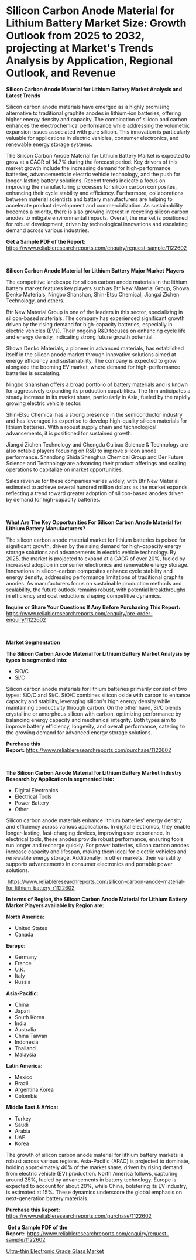 <p><h1>Silicon Carbon Anode Material for Lithium Battery Market Size: Growth Outlook from 2025 to 2032, projecting at Market's Trends Analysis by Application, Regional Outlook, and Revenue</h1></p><p><strong>Silicon Carbon Anode Material for Lithium Battery Market Analysis and Latest Trends</strong></p>
<p><p>Silicon carbon anode materials have emerged as a highly promising alternative to traditional graphite anodes in lithium-ion batteries, offering higher energy density and capacity. The combination of silicon and carbon enhances the electrochemical performance while addressing the volumetric expansion issues associated with pure silicon. This innovation is particularly valuable for applications in electric vehicles, consumer electronics, and renewable energy storage systems.</p><p>The Silicon Carbon Anode Material for Lithium Battery Market is expected to grow at a CAGR of 14.7% during the forecast period. Key drivers of this market growth include the increasing demand for high-performance batteries, advancements in electric vehicle technology, and the push for longer-lasting battery solutions. Recent trends indicate a focus on improving the manufacturing processes for silicon carbon composites, enhancing their cycle stability and efficiency. Furthermore, collaborations between material scientists and battery manufacturers are helping to accelerate product development and commercialization. As sustainability becomes a priority, there is also growing interest in recycling silicon carbon anodes to mitigate environmental impacts. Overall, the market is positioned for robust development, driven by technological innovations and escalating demand across various industries.</p></p>
<p><strong>Get a Sample PDF of the Report:&nbsp;</strong> <a href="https://www.reliableresearchreports.com/enquiry/request-sample/1122602?utm_campaign=2208&utm_medium=2&utm_source=Github&utm_content=ia&utm_term=04042025&utm_id=silicon-carbon-anode-material-for-lithium-battery">https://www.reliableresearchreports.com/enquiry/request-sample/1122602</a></p>
<p>&nbsp;</p>
<p><strong>Silicon Carbon Anode Material for Lithium Battery Major Market Players</strong></p>
<p><p>The competitive landscape for silicon carbon anode materials in the lithium battery market features key players such as Btr New Material Group, Showa Denko Materials, Ningbo Shanshan, Shin-Etsu Chemical, Jiangxi Zichen Technology, and others. </p><p>Btr New Material Group is one of the leaders in this sector, specializing in silicon-based materials. The company has experienced significant growth driven by the rising demand for high-capacity batteries, especially in electric vehicles (EVs). Their ongoing R&D focuses on enhancing cycle life and energy density, indicating strong future growth potential. </p><p>Showa Denko Materials, a pioneer in advanced materials, has established itself in the silicon anode market through innovative solutions aimed at energy efficiency and sustainability. The company is expected to grow alongside the booming EV market, where demand for high-performance batteries is escalating.</p><p>Ningbo Shanshan offers a broad portfolio of battery materials and is known for aggressively expanding its production capabilities. The firm anticipates a steady increase in its market share, particularly in Asia, fueled by the rapidly growing electric vehicle sector.</p><p>Shin-Etsu Chemical has a strong presence in the semiconductor industry and has leveraged its expertise to develop high-quality silicon materials for lithium batteries. With a robust supply chain and technological advancements, it is positioned for sustained growth.</p><p>Jiangxi Zichen Technology and Chengdu Guibao Science & Technology are also notable players focusing on R&D to improve silicon anode performance. Shandong Shida Shenghua Chemical Group and Der Future Science and Technology are advancing their product offerings and scaling operations to capitalize on market opportunities.</p><p>Sales revenue for these companies varies widely, with Btr New Material estimated to achieve several hundred million dollars as the market expands, reflecting a trend toward greater adoption of silicon-based anodes driven by demand for high-capacity batteries.</p></p>
<p>&nbsp;</p>
<p><strong>What Are The Key Opportunities For Silicon Carbon Anode Material for Lithium Battery Manufacturers?</strong></p>
<p><p>The silicon carbon anode material market for lithium batteries is poised for significant growth, driven by the rising demand for high-capacity energy storage solutions and advancements in electric vehicle technology. By 2025, the market is projected to expand at a CAGR of over 20%, fueled by increased adoption in consumer electronics and renewable energy storage. Innovations in silicon-carbon composites enhance cycle stability and energy density, addressing performance limitations of traditional graphite anodes. As manufacturers focus on sustainable production methods and scalability, the future outlook remains robust, with potential breakthroughs in efficiency and cost reductions shaping competitive dynamics.</p></p>
<p><strong>Inquire or Share Your Questions If Any Before Purchasing This Report:</strong> <a href="https://www.reliableresearchreports.com/enquiry/pre-order-enquiry/1122602?utm_campaign=2208&utm_medium=2&utm_source=Github&utm_content=ia&utm_term=04042025&utm_id=silicon-carbon-anode-material-for-lithium-battery">https://www.reliableresearchreports.com/enquiry/pre-order-enquiry/1122602</a></p>
<p>&nbsp;</p>
<p><strong>Market Segmentation</strong></p>
<p><strong>The Silicon Carbon Anode Material for Lithium Battery Market Analysis by types is segmented into:</strong></p>
<p><ul><li>SiO/C</li><li>Si/C</li></ul></p>
<p><p>Silicon carbon anode materials for lithium batteries primarily consist of two types: SiO/C and Si/C. SiO/C combines silicon oxide with carbon to enhance capacity and stability, leveraging silicon's high energy density while maintaining conductivity through carbon. On the other hand, Si/C blends crystalline or amorphous silicon with carbon, optimizing performance by balancing energy capacity and mechanical integrity. Both types aim to improve battery efficiency, longevity, and overall performance, catering to the growing demand for advanced energy storage solutions.</p></p>
<p><strong>Purchase this Report:&nbsp;</strong><a href="https://www.reliableresearchreports.com/purchase/1122602?utm_campaign=2208&utm_medium=2&utm_source=Github&utm_content=ia&utm_term=04042025&utm_id=silicon-carbon-anode-material-for-lithium-battery">https://www.reliableresearchreports.com/purchase/1122602</a></p>
<p>&nbsp;</p>
<p><strong>The Silicon Carbon Anode Material for Lithium Battery Market Industry Research by Application is segmented into:</strong></p>
<p><ul><li>Digital Electronics</li><li>Electrical Tools</li><li>Power Battery</li><li>Other</li></ul></p>
<p><p>Silicon carbon anode materials enhance lithium batteries' energy density and efficiency across various applications. In digital electronics, they enable longer-lasting, fast-charging devices, improving user experience. In electrical tools, these anodes provide robust performance, ensuring tools run longer and recharge quickly. For power batteries, silicon carbon anodes increase capacity and lifespan, making them ideal for electric vehicles and renewable energy storage. Additionally, in other markets, their versatility supports advancements in consumer electronics and portable power solutions.</p></p>
<p><a href="https://www.reliableresearchreports.com/silicon-carbon-anode-material-for-lithium-battery-r1122602?utm_campaign=2208&utm_medium=2&utm_source=Github&utm_content=ia&utm_term=04042025&utm_id=silicon-carbon-anode-material-for-lithium-battery">&nbsp;https://www.reliableresearchreports.com/silicon-carbon-anode-material-for-lithium-battery-r1122602</a></p>
<p><strong>In terms of Region, the Silicon Carbon Anode Material for Lithium Battery Market Players available by Region are:</strong></p>
<p>
    <p> <strong> North America: </strong>
        <ul>
            <li>United States</li>
            <li>Canada</li>
        </ul>
        </p> 
    <p> <strong> Europe: </strong>
        <ul>
            <li>Germany</li>
            <li>France</li>
            <li>U.K.</li>
            <li>Italy</li>
            <li>Russia</li>
        </ul>
        </p> 
    <p> <strong> Asia-Pacific: </strong>
        <ul>
            <li>China</li>
            <li>Japan</li>
            <li>South Korea</li>
            <li>India</li>
            <li>Australia</li>
            <li>China Taiwan</li>
            <li>Indonesia</li>
            <li>Thailand</li>
            <li>Malaysia</li>
        </ul>
        </p> 
    <p> <strong> Latin America: </strong>
        <ul>
            <li>Mexico</li>
            <li>Brazil</li>
            <li>Argentina Korea</li>
            <li>Colombia</li>
        </ul>
        </p> 
    <p> <strong> Middle East & Africa: </strong>
        <ul>
            <li>Turkey</li>
            <li>Saudi</li>
            <li>Arabia</li>
            <li>UAE</li>
            <li>Korea</li>
        </ul>
    </p>
    </p>
<p><p>The growth of silicon carbon anode material for lithium battery markets is robust across various regions. Asia-Pacific (APAC) is projected to dominate, holding approximately 40% of the market share, driven by rising demand from electric vehicle (EV) production. North America follows, capturing around 25%, fueled by advancements in battery technology. Europe is expected to account for about 20%, while China, bolstering its EV industry, is estimated at 15%. These dynamics underscore the global emphasis on next-generation battery materials.</p></p>
<p><strong>Purchase this Report: </strong><a href="https://www.reliableresearchreports.com/purchase/1122602?utm_campaign=2208&utm_medium=2&utm_source=Github&utm_content=ia&utm_term=04042025&utm_id=silicon-carbon-anode-material-for-lithium-battery">https://www.reliableresearchreports.com/purchase/1122602</a></p>
<p>&nbsp;<strong>Get a Sample PDF of the Report:&nbsp;&nbsp;</strong><a href="https://www.reliableresearchreports.com/enquiry/request-sample/1122602?utm_campaign=2208&utm_medium=2&utm_source=Github&utm_content=ia&utm_term=04042025&utm_id=silicon-carbon-anode-material-for-lithium-battery">https://www.reliableresearchreports.com/enquiry/request-sample/1122602</a></p>
<p><strong></strong></p>
<p><p><a href="https://github.com/nathandecarvalho/Market-Research-Report-List-6/blob/main/ultra-thin-electronic-grade-glass-market.md?utm_campaign=2208&utm_medium=2&utm_source=Github&utm_content=ia&utm_term=04042025&utm_id=silicon-carbon-anode-material-for-lithium-battery">Ultra-thin Electronic Grade Glass Market</a></p></p>